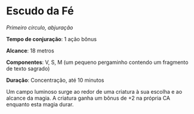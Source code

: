 # Escudo da Fé

*Primeiro círculo, abjuração*

**Tempo de conjuração**: 1 ação bônus

**Alcance**: 18 metros

**Componentes**: V, S, M (um pequeno pergaminho contendo um fragmento de texto sagrado)

**Duração**: Concentração, até 10 minutos

Um campo luminoso surge ao redor de uma criatura à sua escolha e ao alcance da magia. A criatura ganha um bônus de +2 na própria CA enquanto esta magia durar.
